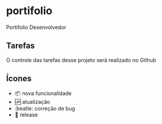 # portifolio
Portifolio Desenvolvedor 

## Tarefas
O controle das tarefas desse projeto será realizado no Github


## Ícones

- :package: nova funcionalidade 
- :up: atualização
- :beatle: correção de bug
- :checkered_flag: release